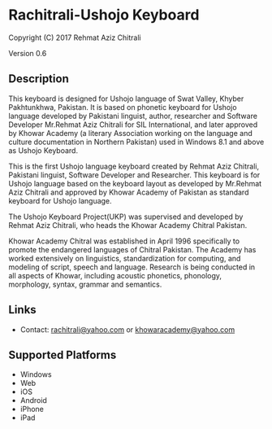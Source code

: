 Rachitrali-Ushojo Keyboard
==========================

Copyright (C) 2017 Rehmat Aziz Chitrali

Version 0.6

Description
-----------

This keyboard is designed for Ushojo language of Swat Valley,  Khyber Pakhtunkhwa, Pakistan. It is based on phonetic keyboard for Ushojo language developed by Pakistani linguist, author, researcher and Software Developer Mr.Rehmat Aziz Chitrali for SIL International, and later approved by Khowar Academy (a literary Association working on the language and culture documentation in Northern Pakistan) used in Windows 8.1 and above as Ushojo Keyboard.

This is the first Ushojo language keyboard created by Rehmat Aziz Chitrali, Pakistani linguist, Software Developer and Researcher. This keyboard is for Ushojo language based on the keyboard layout
as developed by Mr.Rehmat Aziz Chitrali and approved by Khowar Academy of Pakistan as standard keyboard for Ushojo language.

The Ushojo Keyboard Project(UKP) was supervised and developed by Rehmat Aziz Chitrali, who heads the Khowar Academy Chitral Pakistan.

Khowar Academy Chitral was established in April 1996 specifically to promote the endangered languages of Chitral Pakistan. The Academy has worked extensively on linguistics, standardization for
computing, and modeling of script, speech and language. Research is being conducted in all aspects of Khowar, including acoustic phonetics, phonology, morphology, syntax, grammar and semantics.

Links
-----

 * Contact: <rachitrali@yahoo.com> or <khowaracademy@yahoo.com>

Supported Platforms
-------------------
 * Windows
 * Web
 * iOS
 * Android
 * iPhone
 * iPad
 

